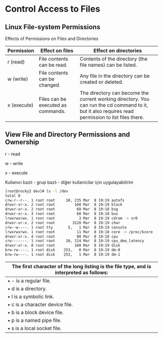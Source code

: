 # Control Access to Files

## Linux File-system Permissions

Effects of Permissions on Files and Directories

|Permission|  Effect on files      |   Effect on directories        |
|--|--|--|
| r (read) | File contents can be read. | Contents of the directory (the file names) can be listed. |
| w (write) | File contents can be changed. | Any file in the directory can be created or deleted. |
| x (execute) | Files can be executed as commands. | The directory can become the current working directory. You can run the cd command to it, but it also requires read permission to list files there.|


## View File and Directory Permissions and Ownership

r - read

w - write

x - execute

Kullanıcı bazlı - grup bazlı - diğer kullanicilar için uygulayabilirim

```sh
[root@rocky2 dev]# ls -l /dev
total 0
crw-r--r--. 1 root root     10, 235 Mar  8 19:19 autofs
drwxr-xr-x. 2 root root         160 Mar  8 19:19 block
drwxr-xr-x. 2 root root          60 Mar  8 19:18 bsg
drwxr-xr-x. 3 root root          60 Mar  8 19:18 bus
lrwxrwxrwx. 1 root root           3 Mar  8 19:19 cdrom -> sr0
drwxr-xr-x. 2 root root        3120 Mar  8 19:19 char
crw--w----. 1 root tty       5,   1 Mar  8 19:19 console
lrwxrwxrwx. 1 root root          11 Mar  8 19:18 core -> /proc/kcore
drwxr-xr-x. 4 root root          80 Mar  8 19:18 cpu
crw-------. 1 root root     10, 124 Mar  8 19:19 cpu_dma_latency
drwxr-xr-x. 8 root root         160 Mar  8 19:19 disk
brw-rw----. 1 root disk    253,   0 Mar  8 19:19 dm-0
brw-rw----. 1 root disk    253,   1 Mar  8 19:19 dm-1

```


|The first character of the long listing is the file type, and is interpreted as follows:|
|--|
| • - is a regular file. |
| • d is a directory. |
| • l is a symbolic link. |
| • c is a character device file. |
| • b is a block device file. |
| • p is a named pipe file. |
| • s is a local socket file. |








